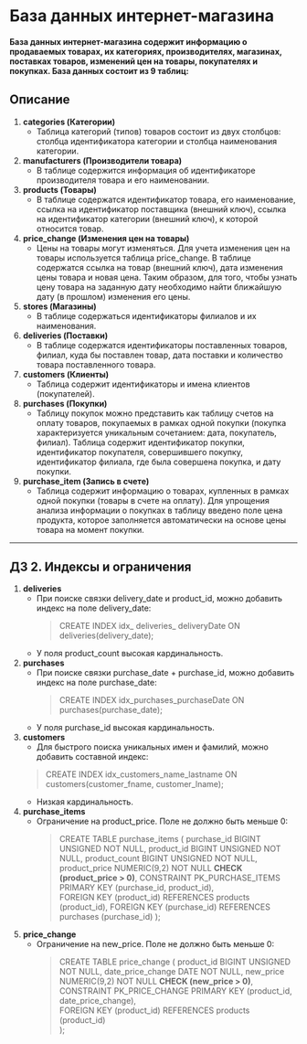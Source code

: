 # База данных интернет-магазина
#### База данных интернет-магазина содержит информацию о продаваемых товарах, их категориях, производителях, магазинах, поставках товаров, изменений цен на товары, покупателях и покупках. База данных состоит из 9 таблиц:

## Описание
1. **categories (Категории)**
    * Таблица категорий (типов) товаров состоит из двух столбцов: столбца идентификатора категории и столбца наименования категории.
2. **manufacturers (Производители товара)**
    * В таблице содержится информация об идентификаторе производителя товара и его наименовании.
3. **products (Товары)**
    * В таблице содержатся идентификатор товара, его наименование, ссылка на идентификатор поставщика (внешний ключ), ссылка на идентификатор категории (внешний ключ), к которой относится товар.
4. **price_change (Изменения цен на товары)**
    * Цены на товары могут изменяться. Для учета изменения цен на товары используется таблица price_change. В таблице содержатся ссылка на товар (внешний ключ), дата изменения цены товара и новая цена. Таким образом, для того, чтобы узнать цену товара на заданную дату необходимо найти ближайшую дату (в прошлом) изменения его цены.
5. **stores (Магазины)**
    * В таблице содержаться идентификаторы филиалов и их наименования.
6. **deliveries (Поставки)**
    * В таблице содержатся идентификаторы поставленных товаров, филиал, куда бы поставлен товар, дата поставки и количество товара поставленного товара.
7. **customers (Клиенты)**
    * Таблица содержит идентификаторы и имена клиентов (покупателей).
8. **purchases (Покупки)**
    * Таблицу покупок можно представить как таблицу счетов на оплату товаров, покупаемых в рамках одной покупки (покупка характеризуется уникальным сочетанием: дата, покупатель, филиал). Таблица содержит идентификатор покупки, идентификатор покупателя, совершившего покупку, идентификатор филиала, где была совершена покупка, и дату покупки.
9. **purchase_item (Запись в счете)**
    * Таблица содержит информацию о товарах, купленных в рамках одной покупки (товары в счете на оплату). Для упрощения анализа информации о покупках в таблицу введено поле цена продукта, которое заполняется автоматически на основе цены товара на момент покупки.

---

## ДЗ 2. Индексы и ограничения
1. **deliveries**
    * При поиске связки delivery_date и  product_id, можно добавить индекс на поле delivery_date:
      > CREATE INDEX idx_ deliveries_ deliveryDate ON deliveries(delivery_date);
    * У поля product_count высокая кардинальность.
2. **purchases**
    * При поиске связки purchase_date + purchase_id, можно добавить индекс на поле purchase_date:
      > CREATE INDEX idx_purchases_purchaseDate ON purchases(purchase_date);
    * У поля purchase_id высокая кардинальность.
3. **customers**
    * Для быстрого поиска уникальных имен и фамилий, можно добавить составной индекс:
    > CREATE INDEX idx_customers_name_lastname ON customers(customer_fname, customer_lname);
    * Низкая кардинальность.
4. **purchase_items**
    * Ограничение на product_price. Поле не должно быть меньше 0:
       > CREATE TABLE purchase_items (
       > purchase_id BIGINT UNSIGNED NOT NULL,
       > product_id BIGINT UNSIGNED NOT NULL,
       > product_count BIGINT UNSIGNED NOT NULL,
       > product_price NUMERIC(9,2) NOT NULL **CHECK (product_price > 0)**,
       > CONSTRAINT PK_PURCHASE_ITEMS PRIMARY KEY (purchase_id, product_id),  
       > FOREIGN KEY (product_id) REFERENCES products (product_id),
       > FOREIGN KEY (purchase_id) REFERENCES purchases (purchase_id)
       > );
5. **price_change**
    * Ограничение на new_price. Поле не должно быть меньше 0:
       > CREATE TABLE price_change (
       > product_id BIGINT UNSIGNED NOT NULL,
       > date_price_change DATE NOT NULL,
       > new_price NUMERIC(9,2) NOT NULL **CHECK (new_price > 0)**,      
       > CONSTRAINT PK_PRICE_CHANGE PRIMARY KEY (product_id, date_price_change),  
       > FOREIGN KEY (product_id) REFERENCES products (product_id)   
       > );



